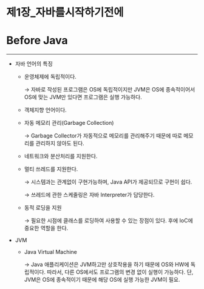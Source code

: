 # 제1장_자바를시작하기전에

# Before Java

---

- 자바 언어의 특징
    - 운영체제에 독립적이다.
        
         → 자바로 작성된 프로그램은 OS에 독립적이지만 JVM은 OS에 종속적이어서 OS에 맞는 JVM만 있다면 프로그램은 실행 가능하다.
        
    - 객체지향 언어이다.
    - 자동 메모리 관리(Garbage Collection)
        
        → Garbage Collector가 자동적으로 메모리를 관리해주기 때문에 따로 메모리를 관리하지 않아도 된다.
        
    - 네트워크와 분산처리를 지원한다.
    - 멀티 쓰레드를 지원한다.
        
        → 시스템과는 관계없이 구현가능하며, Java API가 제공되므로 구현이 쉽다.
        
        → 쓰레드에 관한 스케줄링은 자바 Interpreter가 담당한다.
        
    - 동적 로딩을 지원
        
        → 필요한 시점에 클래스를 로딩하여 사용할 수 있는 장점이 있다. 후에 IoC에 중요한 역할을 한다.
        
- JVM
    - Java Virtual Machine
        
        → Java 애플리케이션은 JVM하고만 상호작용을 하기 때문에 OS와 HW에 독립적이다. 따라서, 다른 OS에서도 프로그램의 변경 없이 실행이 가능하다. 단, JVM은 OS에 종속적이기 때문에 해당 OS에 실행 가능한 JVM이 필요.